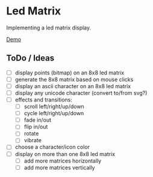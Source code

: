 # Led Matrix

Implementing a led matrix display.

[Demo](https://magopian.github.io/elm-fun/led-matrix/)

## ToDo / Ideas

- [ ] display points (bitmap) on an 8x8 led matrix
- [ ] generate the 8x8 matrix based on mouse clicks
- [ ] display an ascii character on an 8x8 led matrix
- [ ] display any unicode character (convert to/from svg?)
- [ ] effects and transitions:
    - [ ] scroll left/right/up/down
    - [ ] cycle left/right/up/down
    - [ ] fade in/out
    - [ ] flip in/out
    - [ ] rotate
    - [ ] vibrate
- [ ] choose a character/icon color
- [ ] display on more than one 8x8 led matrix
    - [ ] add more matrices horizontally
    - [ ] add more matrices vertically
